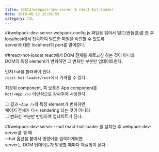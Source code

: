 ```yaml
---
title: (0613)webpack-dev-server & react-hot-loader
date: 2019-06-13 15:06:59
category: TIL
---
```


##webpack-dev-server
webpack.config.js 파일을 읽어서 빌드(번들링)를 한 후  
localhost에서 접속하여 빌드한 파일을 확인할 수 있도록  
server에 대한 localhost의 port를 열어준다.

##react-hot-loader
react에서 DOM 전체를 새로고침 하는 것이 아니라  
DOM의 특정 element가 변화하면 그 변화한 부분만 업데이트한다.  
  
먼저 hot을 불러와야 한다.  
`react-hot-loader/root`에서 가져올 수 있다.  
  
최상위 component, 즉 보통은 App component를  
`hot(<App />)` 이런식으로 감싸주어 사용한다.  
  
그 결과 `<App />`의 특정 element가 변화하면  
페이지 전체가 다시 rendering 되는 것이 아니라  
그 변화한 부분만 반영하여 업데이트가 된다.  

##webpack-dev-server --hot
react-hot-loader 를 설치한 후 webpack-dev-server를 켤 때  
--hot 옵션을 붙여서 명령어를 입력하게되면  
server는 DOM 업데이트가 발생할 때마다 재실행이 된다.  
